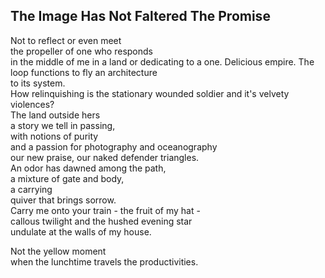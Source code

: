 The Image Has Not Faltered The Promise
--------------------------------------
Not to reflect or even meet  
the propeller of one who responds  
in the middle of me in a land or dedicating to a one. Delicious empire. The loop functions to fly an architecture  
to its system.  
How relinquishing is the stationary wounded soldier and it's velvety violences?  
The land outside hers  
a story we tell in passing,  
with notions of purity  
and a passion for photography and oceanography  
our new praise, our naked defender triangles.  
An odor has dawned among the path,  
a mixture of gate and body,  
a carrying  
quiver that brings sorrow.  
Carry me onto your train - the fruit of my hat -  
callous twilight and the hushed evening star  
undulate at the walls of my house.  
  
Not the yellow moment  
when the lunchtime travels the productivities.  

